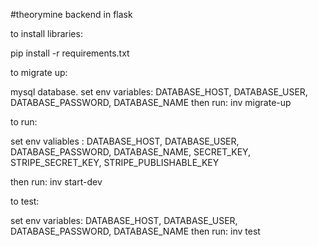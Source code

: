 #theorymine backend in flask

to install libraries:

pip install -r requirements.txt

to migrate up:

mysql database.
set env variables: DATABASE_HOST, DATABASE_USER, DATABASE_PASSWORD, DATABASE_NAME
then run: 
inv migrate-up

to run:

set env valiables : DATABASE_HOST, DATABASE_USER, DATABASE_PASSWORD, DATABASE_NAME, SECRET_KEY, STRIPE_SECRET_KEY, STRIPE_PUBLISHABLE_KEY


then run: 
inv start-dev


to test: 

set env variables: DATABASE_HOST, DATABASE_USER, DATABASE_PASSWORD, DATABASE_NAME
then run:
inv test


